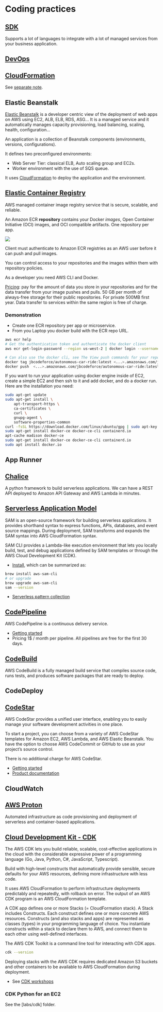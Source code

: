 # Coding practices

## [SDK](https://aws.amazon.com/developer/tools/)

Supports a lot of languages to integrate with a lot of managed services from your business application.

## [DevOps](https://aws.amazon.com/devops/)

## [CloudFormation](./cloudFormation.md)

See [separate note](./cloudFormation.md).

## Elastic Beanstalk

[Elastic Beanstalk](https://docs.aws.amazon.com/elasticbeanstalk) is a developer centric view of the deployment of web apps on AWS using EC2, ALB, ELB, RDS, ASG...
It is a managed service and it automatically manages capacity provisioning, load balancing, scaling, health, configuration...

An application is a collection of Beanstalk components (environments, versions, configurations).

It defines two preconfigured environments:

* Web Server Tier: classical ELB, Auto scaling group and EC2s.
* Worker environment with the use of SQS queue.

It uses [CloudFormation](#cloudformation) to deploy the application and the environment.

## [Elastic Container Registry](https://docs.aws.amazon.com/ecr/)

AWS managed container image registry service that is secure, scalable, and reliable. 

An Amazon ECR **repository** contains your Docker _images_, Open Container Initiative (OCI) images, and OCI compatible artifacts. One repository per app.

![](./images/ecr-repo-create.png)

Client must authenticate to Amazon ECR registries as an AWS user before it can push and pull images.

You can control access to your repositories and the images within them with repository policies.

As a developer you need AWS CLI and Docker.

[Pricing](https://aws.amazon.com/ecr/pricing/): pay for the amount of data you store in your repositories and for the data transfer from your image pushes and pulls.  50 GB per month of always-free storage for their public repositories. For private 500MB first year.
Data transfer to services within the same region is free of charge.

### Demonstration

* Create one ECR repository per app or microservice.
* From you Laptop you docker build with the ECR repo URL.

```sh
aws ecr help
# Get the authentication token and authenticate the docker client
aws ecr get-login-password --region us-west-2 | docker login --username AWS --password-stdin <...>.amazonaws.com

# Can also use the docker cli, see The View push commands for your repository
docker tag jbcodeforce/autonomous-car-ride:latest <...>.amazonaws.com/jbcodeforce/autonomous-car-ride:latest
docker push  <...>.amazonaws.com/jbcodeforce/autonomous-car-ride:latest
```

If you want to run your application using docker engine inside of EC2, create a simple EC2 and then ssh to it and add docker, and do a docker run. Here are the installation you need:

```sh
sudo apt-get update
sudo apt-get install \
    apt-transport-https \
    ca-certificates \
    curl \
    gnupg-agent \
    software-properties-common
curl -fsSL https://download.docker.com/linux/ubuntu/gpg | sudo apt-key add -
sudo apt-get install docker-ce docker-ce-cli containerd.io
apt-cache madison docker-ce
sudo apt-get install docker-ce docker-ce-cli containerd.io
sudo apt install docker.io
```

## App Runner

## [Chalice](https://aws.github.io/chalice/index.html)

A python framework to build serverless applications. We can have a REST API deployed to Amazon API Gateway and AWS Lambda in minutes.

## [Serverless Application Model](https://aws.amazon.com/serverless/sam/)

SAM is an open-source framework for building serverless applications. It provides shorthand syntax to express functions, APIs, databases, and event source mappings.
During deployment, SAM transforms and expands the SAM syntax into AWS CloudFormation syntax.

SAM CLI provides a Lambda-like execution environment that lets you locally build, test, and debug applications defined by SAM templates or through the AWS Cloud Development Kit (CDK).

* [Install](https://docs.aws.amazon.com/serverless-application-model/latest/developerguide/serverless-sam-cli-install-mac.html), which can be summarized as:

```sh
brew install aws-sam-cli
# or upgrade
brew upgrade aws-sam-cli
sam --version
```

* [Serverless pattern collection](https://serverlessland.com/patterns?framework=SAM)

## [CodePipeline](https://docs.aws.amazon.com/codepipeline/latest/userguide/welcome.html)

AWS CodePipeline is a continuous delivery service.

* [Getting started](https://docs.aws.amazon.com/codepipeline/latest/userguide/welcome.html#welcome-get-started)
* Pricing 1$ / month per pipeline. All pipelines are free for the first 30 days.

## [CodeBuild](https://docs.aws.amazon.com/codepipeline/latest/userguide/action-reference-CodeBuild.html)

AWS CodeBuild is a fully managed build service that compiles source code, runs tests, and produces software packages that are ready to deploy.

## CodeDeploy

## [CodeStar](https://aws.amazon.com/codestar/)

AWS CodeStar provides a unified user interface, enabling you to easily manage your software development activities in one place.

To start a project, you can choose from a variety of AWS CodeStar templates for Amazon EC2, AWS Lambda, and AWS Elastic Beanstalk. You have the option to choose AWS CodeCommit or GitHub to use as your project’s source control.

There is no additional charge for AWS CodeStar.

* [Getting started](https://docs.aws.amazon.com/codestar/latest/userguide/getting-started-topnode.html)
* [Product documentation](https://docs.aws.amazon.com/codestar/)

## CloudWatch

## [AWS Proton](https://docs.aws.amazon.com/proton/latest/userguide/Welcome.html)

Automated infrastructure as code provisioning and deployment of serverless and container-based applications.

## [Cloud Development Kit - CDK](https://docs.aws.amazon.com/cdk/v2/guide/home.html)

The AWS CDK lets you build reliable, scalable, cost-effective applications in the cloud with the considerable expressive power of a programming language (Go, Java, Python, C#, JavaScript, Typescript).

Build with high-level constructs that automatically provide sensible, secure defaults for your AWS resources, defining more infrastructure with less code.

It uses AWS CloudFormation to perform infrastructure deployments predictably and repeatedly, with rollback on error. The output of an AWS CDK program is an AWS CloudFormation template.

A CDK app defines one or more Stacks (= CloudFormation stack). A Stack includes Constructs. Each construct defines one or more concrete AWS resources.
Constructs (and also stacks and apps) are represented as classes (types) in your programming language of choice. You instantiate constructs within a stack to declare them to AWS, and connect them to each other using well-defined interfaces.

The AWS CDK Toolkit is a command line tool for interacting with CDK apps.

```sh
cdk --version
```

Deploying stacks with the AWS CDK requires dedicated Amazon S3 buckets and other containers to be available to AWS CloudFormation during deployment.

* See [CDK workshops](https://cdkworkshop.com/)

### CDK Python for an EC2

See the [labs/cdk] folder.
